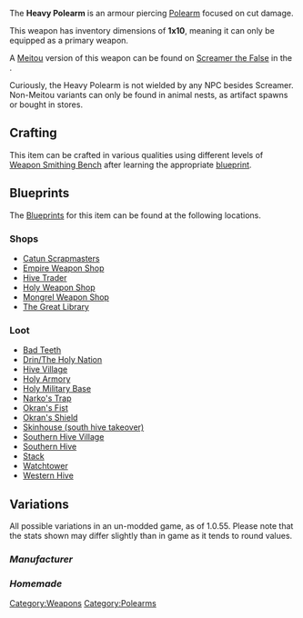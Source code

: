 The **Heavy Polearm** is an armour piercing
[Polearm](Polearm.md "wikilink") focused on cut damage.

This weapon has inventory dimensions of **1x10**, meaning it can only be
equipped as a primary weapon.

A [Meitou](Meitou.md "wikilink") version of this weapon can be found on
[Screamer the False](Screamer_the_False.md "wikilink") in the [](Tower_of_Abuse.md).

Curiously, the Heavy Polearm is not wielded by any NPC besides Screamer.
Non-Meitou variants can only be found in animal nests, as artifact
spawns or bought in stores.

## Crafting

This item can be crafted in various qualities using different levels of
[Weapon Smithing Bench](Weapon_Smithing_Bench.md "wikilink") after learning
the appropriate [blueprint](Blueprints.md "wikilink").

## Blueprints

The [Blueprints](Blueprints.md "wikilink") for this item can be found at
the following locations.

### Shops

- [Catun Scrapmasters](Catun_Scrapmasters.md "wikilink")
- [Empire Weapon Shop](Empire_Weapon_Shop.md "wikilink")
- [Hive Trader](Hive_Trader.md "wikilink")
- [Holy Weapon Shop](Holy_Weapon_Shop.md "wikilink")
- [Mongrel Weapon Shop](Mongrel_Weapon_Shop.md "wikilink")
- [The Great Library](The_Great_Library.md "wikilink")

### Loot

- [Bad Teeth](Bad_Teeth.md "wikilink")
- [Drin/The Holy Nation](02%20-%20Projects%20&%20Wikis/Kenshi/Kenshi%20Wiki/Kenshi%20Wiki%20Template/00%20-%20World%20Data/Drin/The_Holy_Nation.md "wikilink")
- [Hive Village](Hive_Village.md "wikilink")
- [Holy Armory](Holy_Armory.md "wikilink")
- [Holy Military Base](Holy_Military_Base.md "wikilink")
- [Narko's Trap](Narko's_Trap.md "wikilink")
- [Okran's Fist](Okran's_Fist.md "wikilink")
- [Okran's Shield](Okran's_Shield.md "wikilink")
- [Skinhouse (south hive
  takeover)](Skinhouse_(south_hive_takeover) "wikilink")
- [Southern Hive Village](Southern_Hive_Village.md "wikilink")
- [Southern Hive](02%20-%20Projects%20&%20Wikis/Kenshi/Kenshi%20Wiki/Kenshi%20Wiki%20Template/Southern_Hive.md "wikilink")
- [Stack](Stack.md "wikilink")
- [Watchtower](Watchtower.md "wikilink")
- [Western Hive](Western_Hive.md "wikilink")

## Variations

All possible variations in an un-modded game, as of 1.0.55. Please note
that the stats shown may differ slightly than in game as it tends to
round values.

### *Manufacturer*

### *Homemade*

[Category:Weapons](Category:Weapons "wikilink")
[Category:Polearms](Category:Polearms "wikilink")